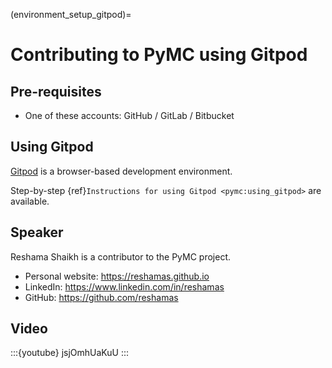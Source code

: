 (environment_setup_gitpod)=
# Contributing to PyMC using Gitpod

## Pre-requisites
- One of these accounts: GitHub / GitLab / Bitbucket

## Using Gitpod
[Gitpod](https://www.gitpod.io/) is a browser-based development environment.

Step-by-step {ref}`Instructions for using Gitpod <pymc:using_gitpod>` are available.

## Speaker
Reshama Shaikh is a contributor to the PyMC project.

- Personal website: https://reshamas.github.io
- LinkedIn: https://www.linkedin.com/in/reshamas
- GitHub: https://github.com/reshamas

## Video
:::{youtube} jsjOmhUaKuU
:::

